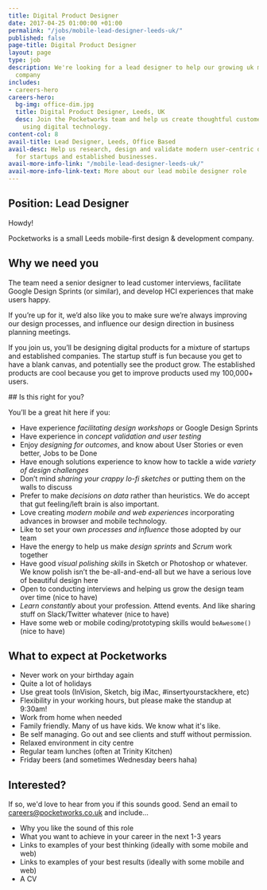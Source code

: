 ```yaml
---
title: Digital Product Designer
date: 2017-04-25 01:00:00 +01:00
permalink: "/jobs/mobile-lead-designer-leeds-uk/"
published: false
page-title: Digital Product Designer
layout: page
type: job
description: We're looking for a lead designer to help our growing uk mobile apps
  company
includes:
- careers-hero
careers-hero:
  bg-img: office-dim.jpg
  title: Digital Product Designer, Leeds, UK
  desc: Join the Pocketworks team and help us create thoughtful customer experiences
    using digital technology.
content-col: 8
avail-title: Lead Designer, Leeds, Office Based
avail-desc: Help us research, design and validate modern user-centric digital products
  for startups and established businesses.
avail-more-info-link: "/mobile-lead-designer-leeds-uk/"
avail-more-info-link-text: More about our lead mobile designer role
---
```


## Position: Lead Designer

Howdy!

Pocketworks is a small Leeds mobile-first design & development company.

## Why we need you
The team need a senior designer to lead customer interviews, facilitate Google Design Sprints (or similar), and develop HCI experiences that make users happy.

If you’re up for it, we’d also like you to make sure we’re always improving our design processes, and influence our design direction in business planning meetings.

If you join us, you’ll be designing digital products for a mixture of startups and established companies. The startup stuff is fun because you get to have a blank canvas, and potentially see the product grow. The established products are cool because you get to improve products used my 100,000+ users.

## Is this right for you?

You’ll be a great hit here if you:

* Have experience *facilitating design workshops* or Google Design Sprints
* Have experience in *concept validation and user testing*
* Enjoy *designing for outcomes*, and know about User Stories or even better, Jobs to be Done
* Have enough solutions experience to know how to tackle a wide *variety of design challenges*
* Don’t mind *sharing your crappy lo-fi sketches* or putting them on the walls to discuss
* Prefer to make *decisions on data* rather than heuristics. We do accept that gut feeling/left brain is also important.
* Love creating *modern mobile and web experiences* incorporating advances in browser and mobile technology.
* Like to set your own *processes and influence* those adopted by our team
* Have the energy to help us make *design sprints* and *Scrum* work together
* Have good *visual polishing skills* in Sketch or Photoshop or whatever. We know polish isn’t the be-all-and-end-all but we have a serious love of beautiful design here
* Open to conducting interviews and helping us grow the design team over time (nice to have)
* *Learn constantly* about your profession. Attend events. And like sharing stuff on Slack/Twitter whatever (nice to have)
* Have some web or mobile coding/prototyping skills would `beAwesome()` (nice to have)


## What to expect at Pocketworks

* Never work on your birthday again
* Quite a lot of holidays
* Use great tools (InVision, Sketch, big iMac, #insertyourstackhere, etc)
* Flexibility in your working hours, but please make the standup at 9:30am!
* Work from home when needed
* Family friendly. Many of us have kids. We know what it's like.
* Be self managing. Go out and see clients and stuff without permission.
* Relaxed environment in city centre
* Regular team lunches (often at Trinity Kitchen)
* Friday beers (and sometimes Wednesday beers haha)


## Interested?

If so, we'd love to hear from you if this sounds good. Send an email to [careers@pocketworks.co.uk](mailto:careers@pocketworks.co.uk) and include...

* Why you like the sound of this role
* What you want to achieve in your career in the next 1-3 years
* Links to examples of your best thinking (ideally with some mobile and web)
* Links to examples of your best results (ideally with some mobile and web)
* A CV
